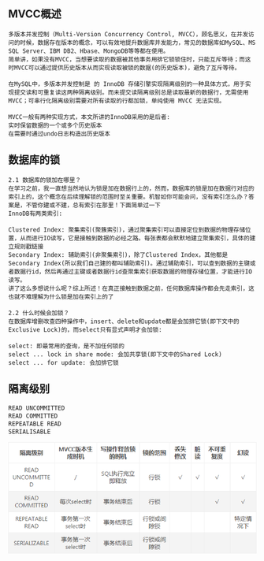 ## MVCC概述
    多版本并发控制（Multi-Version Concurrency Control, MVCC），顾名思义，在并发访问的时候，数据存在版本的概念，可以有效地提升数据库并发能力，常见的数据库如MySQL、MS SQL Server、IBM DB2、Hbase、MongoDB等等都在使用。
    简单讲，如果没有MVCC，当想要读取的数据被其他事务用排它锁锁住时，只能互斥等待；而这时MVCC可以通过提供历史版本从而实现读取被锁的数据(的历史版本)，避免了互斥等待。
    
    在MySQL中，多版本并发控制是 的 InnoDB 存储引擎实现隔离级别的一种具体方式，用于实现提交读和可重复读这两种隔离级别。而未提交读隔离级别总是读取最新的数据行，无需使用 MVCC；可串行化隔离级别需要对所有读取的行都加锁，单纯使用 MVCC 无法实现。
    
    MVCC一般有两种实现方式，本文所讲的InnoDB采用的是后者:
    实时保留数据的一个或多个历史版本
    在需要时通过undo日志构造出历史版本

## 数据库的锁
    2.1 数据库的锁加在哪里？
    在学习之前，我一直想当然地认为锁是加在数据行上的，然而，数据库的锁是加在数据行对应的索引上的，这个概念在后续理解锁的范围时至关重要。机智如你可能会问，没有索引怎么办？答案是，不管你建或不建，总有索引在那里！下面简单过一下
    InnoDB有两类索引:
    
    Clustered Index: 聚集索引(聚簇索引)，通过聚集索引可以直接定位到数据的物理存储位置，从而进行IO读写，它是接触到数据的必经之路。每张表都会默默地建立聚集索引，具体的建立规则戳链接
    Secondary Index: 辅助索引(非聚集索引)，除了Clustered Index，其他都是Secondary Index(所以我们自己建的都叫辅助索引)。通过辅助索引，可以查到数据的主键或者数据行id，然后再通过主键或者数据行id查聚集索引获取数据的物理存储位置，才能进行IO读写。
    讲了这么多想说什么呢？综上所述！在真正接触到数据之前，任何数据库操作都会先走索引，这也就不难理解为什么锁是加在索引上的了
    
    2.2 什么时候会加锁？
    在数据库增删改查四种操作中，insert、delete和update都是会加排它锁(即下文中的Exclusive Lock)的，而select只有显式声明才会加锁:
    
    select: 即最常用的查询，是不加任何锁的
    select ... lock in share mode: 会加共享锁(即下文中的Shared Lock)
    select ... for update: 会加排它锁

## 隔离级别
    READ UNCOMMITTED
    READ COMMITTED
    REPEATABLE READ
    SERIALISABLE
![Alt text](../mvcc/小结.png)
